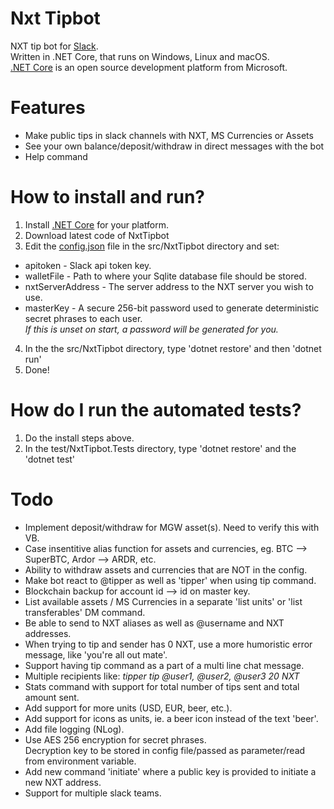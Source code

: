 # Nxt Tipbot
NXT tip bot for [Slack](https://slack.com/).  
Written in .NET Core, that runs on Windows, Linux and macOS.  
[.NET Core](https://www.microsoft.com/net/core/platform) is an open source development platform from Microsoft.

# Features
* Make public tips in slack channels with NXT, MS Currencies or Assets
* See your own balance/deposit/withdraw in direct messages with the bot
* Help command

# How to install and run?
1. Install [.NET Core](https://www.microsoft.com/net/core) for your platform.
2. Download latest code of NxtTipbot
3. Edit the [config.json](src/NxtTipbot/config.json) file in the src/NxtTipbot directory and set:
  * apitoken - Slack api token key.
  * walletFile - Path to where your Sqlite database file should be stored.
  * nxtServerAddress - The server address to the NXT server you wish to use.
  * masterKey - A secure 256-bit password used to generate deterministic secret phrases to each user.  
  *If this is unset on start, a password will be generated for you.*
4. In the the src/NxtTipbot directory, type 'dotnet restore' and then 'dotnet run'
5. Done!

# How do I run the automated tests?
1. Do the install steps above.
2. In the test/NxtTipbot.Tests directory, type 'dotnet restore' and the 'dotnet test'

# Todo
* Implement deposit/withdraw for MGW asset(s). Need to verify this with VB.
* Case insentitive alias function for assets and currencies, eg. BTC --> SuperBTC, Ardor --> ARDR, etc.
* Ability to withdraw assets and currencies that are NOT in the config.
* Make bot react to @tipper as well as 'tipper' when using tip command.
* Blockchain backup for account id --> id on master key.
* List available assets / MS Currencies in a separate 'list units' or 'list transferables' DM command.
* Be able to send to NXT aliases as well as @username and NXT addresses.
* When trying to tip and sender has 0 NXT, use a more humoristic error message, like 'you're all out mate'.
* Support having tip command as a part of a multi line chat message.
* Multiple recipients like: _tipper tip @user1, @user2, @user3 20 NXT_
* Stats command with support for total number of tips sent and total amount sent.
* Add support for more units (USD, EUR, beer, etc.).
* Add support for icons as units, ie. a beer icon instead of the text 'beer'.
* Add file logging (NLog).
* Use AES 256 encryption for secret phrases.  
  Decryption key to be stored in config file/passed as parameter/read from environment variable.
* Add new command 'initiate' where a public key is provided to initiate a new NXT address.
* Support for multiple slack teams.
